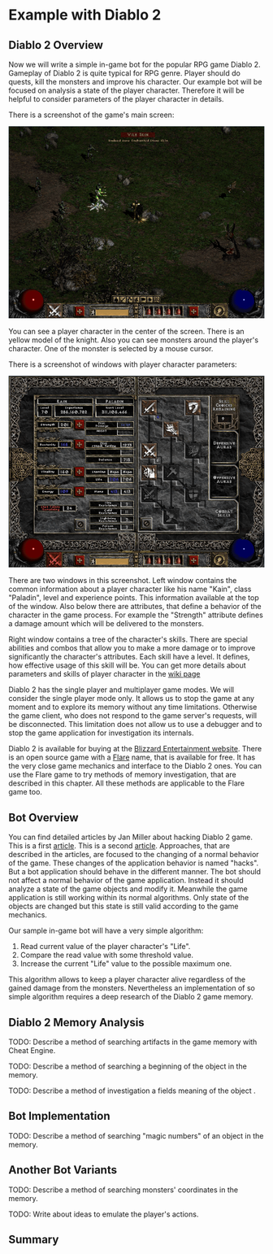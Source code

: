 # Example with Diablo 2

## Diablo 2 Overview

Now we will write a simple in-game bot for the popular RPG game Diablo 2. Gameplay of Diablo 2 is quite typical for RPG genre. Player should do  quests, kill the monsters and improve his character. Our example bot will be focused on analysis a state of the player character. Therefore it will be helpful to consider parameters of the player character in details.

There is a screenshot of the game's main screen:

![Diablo 2 Interface](diablo-interface.png)

You can see a player character in the center of the screen. There is an yellow model of the knight. Also you can see monsters around the player's character. One of the monster is selected by a mouse cursor.

There is a screenshot of windows with player character parameters:

![Diablo 2 Player](diablo-player.png)

There are two windows in this screenshot. Left window contains the common information about a player character like his name "Kain", class "Paladin", level and experience points. This information available at the top of the window. Also below there are attributes, that define a behavior of the character in the game process. For example the "Strength" attribute defines a damage amount which will be delivered to the monsters.

Right window contains a tree of the character's skills. There are special abilities and combos that allow you to make a more damage or to improve significantly the character's attributes. Each skill have a level. It defines, how effective usage of this skill will be. You can get more details about parameters and skills of player character in the [wiki page](http://diablo.gamepedia.com/Classes_%28Diablo_II%29)

Diablo 2 has the single player and multiplayer game modes. We will consider the single player mode only. It allows us to stop the game at any moment and to explore its memory without any time limitations. Otherwise the game client, who does not respond to the game server's requests, will be disconnected. This limitation does not allow us to use a debugger and to stop the game application for investigation its internals.

Diablo 2 is available for buying at the [Blizzard Entertainment website](https://eu.battle.net/shop/en/product/diablo-ii). There is an open source game with a [Flare](http://flarerpg.org/) name, that is available for free. It has the very close game mechanics and interface to the Diablo 2 ones. You can use the Flare game to try methods of memory investigation, that are described in this chapter. All these methods are applicable to the Flare game too.

## Bot Overview

You can find detailed articles by Jan Miller about hacking Diablo 2 game. This is a first [article](http://extreme-gamerz.org/diablo2/viewdiablo2/hackingdiablo2). This is a second [article](http://www.battleforums.com/threads/howtohackd2-edition-2.111214/). Approaches, that are described in the articles, are focused to the changing of a normal behavior of the game. These changes of the application behavior is named "hacks". But a bot application should behave in the different manner. The bot should not affect a normal behavior of the game application. Instead it should analyze a state of the game objects and modify it. Meanwhile the game application is still working within its normal algorithms. Only state of the objects are changed but this state is still valid according to the game mechanics.

Our sample in-game bot will have a very simple algorithm:

1. Read current value of the player character's "Life".
2. Compare the read value with some threshold value.
3. Increase the current "Life" value to the possible maximum one.

This algorithm allows to keep a player character alive regardless of the gained damage from the monsters. Nevertheless an implementation of so simple algorithm requires a deep research of the Diablo 2 game memory.

## Diablo 2 Memory Analysis

TODO: Describe a method of searching artifacts in the game memory with Cheat Engine.

TODO: Describe a method of searching a beginning of the object in the memory.

TODO: Describe a method of investigation a fields meaning of the object .

## Bot Implementation

TODO: Describe a method of searching "magic numbers" of an object in the memory.

## Another Bot Variants

TODO: Describe a method of searching monsters' coordinates in the memory.

TODO: Write about ideas to emulate the player's actions.

## Summary